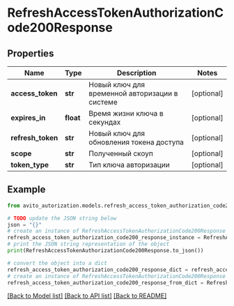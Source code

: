 # RefreshAccessTokenAuthorizationCode200Response


## Properties

Name | Type | Description | Notes
------------ | ------------- | ------------- | -------------
**access_token** | **str** | Новый ключ для временной авторизации в системе | [optional] 
**expires_in** | **float** | Время жизни ключа в секундах | [optional] 
**refresh_token** | **str** | Новый ключ для обновления токена доступа | [optional] 
**scope** | **str** | Полученный скоуп | [optional] 
**token_type** | **str** | Тип ключа авторизации | [optional] 

## Example

```python
from avito_autorization.models.refresh_access_token_authorization_code200_response import RefreshAccessTokenAuthorizationCode200Response

# TODO update the JSON string below
json = "{}"
# create an instance of RefreshAccessTokenAuthorizationCode200Response from a JSON string
refresh_access_token_authorization_code200_response_instance = RefreshAccessTokenAuthorizationCode200Response.from_json(json)
# print the JSON string representation of the object
print(RefreshAccessTokenAuthorizationCode200Response.to_json())

# convert the object into a dict
refresh_access_token_authorization_code200_response_dict = refresh_access_token_authorization_code200_response_instance.to_dict()
# create an instance of RefreshAccessTokenAuthorizationCode200Response from a dict
refresh_access_token_authorization_code200_response_from_dict = RefreshAccessTokenAuthorizationCode200Response.from_dict(refresh_access_token_authorization_code200_response_dict)
```
[[Back to Model list]](../README.md#documentation-for-models) [[Back to API list]](../README.md#documentation-for-api-endpoints) [[Back to README]](../README.md)


